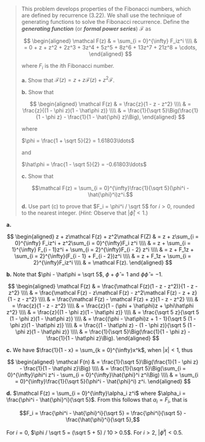 > This problem develops properties of the Fibonacci numbers, which are defined by recurrence $\text{(3.22)}$. We shall use the technique of generating functions to solve the Fibonacci recurrence. Define the **_generating function_** (or **_formal power series_**) $\mathcal F$ as
>
> $$
> \begin{aligned}
> \mathcal F(z)
>     & = \sum_{i = 0}^{\infty} F_iz^i \\\\
>     & = 0 + z + z^2 + 2z^3 + 3z^4 + 5z^5 + 8z^6 + 13z^7 + 21z^8 + \cdots,
> \end{aligned}
> $$
>
> where $F_i$ is the $i$th Fibonacci number.
>
> **a.** Show that $\mathcal F(z) = z + z\mathcal F(z) + z^2\mathcal F$.
>
> **b.** Show that
>
> $$
> \begin{aligned}
> \mathcal F(z)
>     & = \frac{z}{1 - z - z^2} \\\\
>     & = \frac{z}{(1 - \phi z)(1 - \hat\phi z)} \\\\
>     & = \frac{1}{\sqrt 5}\Big(\frac{1}{1 - \phi z} - \frac{1}{1 - \hat{\phi} z}\Big),
> \end{aligned}
> $$
>
> where
>
> $\phi = \frac{1 + \sqrt 5}{2} = 1.61803\ldots$
>
> and
>
> $\hat\phi = \frac{1 - \sqrt 5}{2} = -0.61803\ldots$
>
> **c.** Show that
>
> $$\mathcal F(z) = \sum_{i = 0}^{\infty}\frac{1}{\sqrt 5}(\phi^i - \hat{\phi}^i)z^i.$$
>
> **d.** Use part \(c\) to prove that $F_i = \phi^i / \sqrt 5$ for $i > 0$, rounded to the nearest integer. ($\textit{Hint:}$ Observe that $|\hat{\phi}| < 1$.)

**a.**

$$
\begin{aligned} z + z\mathcal F(z) + z^2\mathcal F(Z)
   & = z + z\sum_{i = 0}^{\infty} F_iz^i + z^2\sum_{i = 0}^{\infty}F_i z^i \\\\
   & = z + \sum_{i = 1}^{\infty} F_{i - 1}z^i + \sum_{i = 2}^{\infty}F_{i - 2} z^i \\\\
   & = z + F_1z + \sum_{i = 2}^{\infty}(F_{i - 1} + F_{i - 2})z^i \\\\
   & = z + F_1z + \sum_{i = 2}^{\infty}F_iz^i \\\\
   & = \mathcal F(z).
\end{aligned}
$$

**b.** Note that $\phi - \hat\phi = \sqrt 5$, $\phi + \hat\phi = 1$ and $\phi\hat\phi = - 1$.

$$
\begin{aligned}
\mathcal F(z) & = \frac{\mathcal F(z)(1 - z - z^2)}{1 - z - z^2} \\\\
              & = \frac{\mathcal F(z) - z\mathcal F(z) - z^2\mathcal F(z) - z + z}{1 - z - z^2} \\\\
              & = \frac{\mathcal F(z) - \mathcal F(z) + z}{1 - z - z^2} \\\\
              & = \frac{z}{1 - z - z^2} \\\\
              & = \frac{z}{1 - (\phi + \hat\phi)z + \phi\hat\phi z^2} \\\\
              & = \frac{z}{(1 - \phi z)(1 - \hat\phi z)} \\\\
              & = \frac{\sqrt 5 z}{\sqrt 5 (1 - \phi z)(1 - \hat\phi z)} \\\\
              & = \frac{(\phi - \hat\phi)z + 1 - 1}{\sqrt 5 (1 - \phi z)(1 - \hat\phi z)} \\\\
              & = \frac{(1 - \hat\phi z) - (1 - \phi z)}{\sqrt 5 (1 - \phi z)(1 - \hat\phi z)} \\\\
              & = \frac{1}{\sqrt 5}\Big(\frac{1}{1 - \phi z} - \frac{1}{1 - \hat\phi z}\Big).
\end{aligned}
$$

**c.** We have $\frac{1}{1 - x} = \sum_{k = 0}^{\infty}x^k$, when $|x| < 1$, thus

$$
\begin{aligned}
\mathcal F(n) & = \frac{1}{\sqrt 5}\Big(\frac{1}{1 - \phi z} - \frac{1}{1 - \hat\phi z}\Big) \\\\
              & = \frac{1}{\sqrt 5}\Big(\sum_{i = 0}^{\infty}\phi^i z^i - \sum_{i = 0}^{\infty}\hat{\phi}^i z^i\Big) \\\\
              & = \sum_{i = 0}^{\infty}\frac{1}{\sqrt 5}(\phi^i - \hat{\phi}^i) z^i.
\end{aligned}
$$

**d.** $\mathcal F(z) = \sum_{i = 0}^{\infty}\alpha_i z^i$ where $\alpha_i = \frac{\phi^i - \hat{\phi}^i}{\sqrt 5}$. From this follows that $\alpha_i = F_i$, that is

$$F_i = \frac{\phi^i - \hat{\phi}^i}{\sqrt 5} = \frac{\phi^i}{\sqrt 5} - \frac{\hat{\phi}^i}{\sqrt 5},$$

For $i = 0$, $\phi / \sqrt 5 = (\sqrt 5 + 5) / 10 > 0.5$. For $i > 2$, $|\hat{\phi}^i| < 0.5$.

